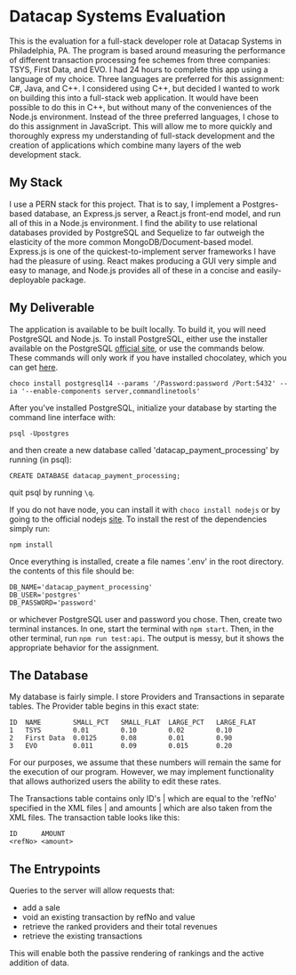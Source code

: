 # Datacap Systems Evaluation

This is the evaluation for a full-stack developer role at Datacap Systems in Philadelphia, PA.
The program is based around measuring the performance of different transaction processing fee
schemes from three companies: TSYS, First Data, and EVO. I had 24 hours to complete this app
using a language of my choice. Three languages are preferred for this assignment: C#, Java,
and C++. I considered using C++, but decided I wanted to work on building this into a full-stack
web application. It would have been possible to do this in C++, but without many of the
conveniences of the Node.js environment. Instead of the three preferred languages, I chose
to do this assignment in JavaScript. This will allow me to more quickly and thoroughly express
my understanding of full-stack development and the creation of applications which combine
many layers of the web development stack.

## My Stack

I use a PERN stack for this project. That is to say, I implement a Postgres-based database, an Express.js
server, a React.js front-end model, and run all of this in a Node.js environment. I find the ability to 
use relational databases provided by PostgreSQL and Sequelize to far outweigh the elasticity of 
the more common MongoDB/Document-based model. Express.js is one of the quickest-to-implement server 
frameworks I have had the pleasure of using. React makes producing a GUI very simple and easy to manage,
and Node.js provides all of these in a concise and easily-deployable package.

## My Deliverable

The application is available to be built locally. To build it, you will need PostgreSQL and Node.js.
To install PostgreSQL, either use the installer available on the PostgreSQL [official site](https://www.postgresql.org/download/windows/), or use the commands below. These commands will only work if you have installed chocolatey, which you can get [here](https://chocolatey.org/install).

```
choco install postgresql14 --params '/Password:password /Port:5432' --ia '--enable-components server,commandlinetools'
```

After you've installed PostgreSQL, initialize your database by starting the command line interface with:
```
psql -Upostgres
```
and then create a new database called 'datacap_payment_processing' by running (in psql):
```
CREATE DATABASE datacap_payment_processing;
```
quit psql by running `\q`.

If you do not have node, you can install it with `choco install nodejs` or by going to the official
nodejs [site](https://nodejs.org/en/download/). To install the rest of the dependencies simply run:
```
npm install
```

Once everything is installed, create a file names '.env' in the root directory. the
contents of this file should be:
```
DB_NAME='datacap_payment_processing'
DB_USER='postgres'
DB_PASSWORD='password'
```
or whichever PostgreSQL user and password you chose.
Then, create two terminal instances. In one, start the terminal with
`npm start`. Then, in the other terminal, run `npm run test:api`. The output is messy, but it shows
the appropriate behavior for the assignment.

## The Database

My database is fairly simple. I store Providers and Transactions in separate tables. The Provider table
begins in this exact state:
```
ID  NAME        SMALL_PCT   SMALL_FLAT  LARGE_PCT   LARGE_FLAT
1   TSYS        0.01        0.10        0.02        0.10
2   First Data  0.0125      0.08        0.01        0.90
3   EVO         0.011       0.09        0.015       0.20
```
For our purposes, we assume that these numbers will remain the same for the execution of our program.
However, we may implement functionality that allows authorized users the ability to edit these rates.

The Transactions table contains only ID's | which are equal to the 'refNo' specified in the XML files
| and amounts | which are also taken from the XML files. The transaction table looks like this:
```
ID      AMOUNT
<refNo> <amount>
```

## The Entrypoints

Queries to the server will allow requests that:
- add a sale
- void an existing transaction by refNo and value
- retrieve the ranked providers and their total revenues
- retrieve the existing transactions

This will enable both the passive rendering of rankings and the active addition of data.


